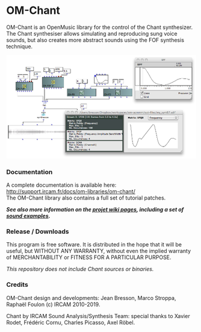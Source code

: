 # OM-Chant

OM-Chant is an OpenMusic library for the control of the Chant synthesizer. The Chant synthesiser allows simulating and reproducing sung voice sounds, but also creates more abstract sounds using the FOF synthesis technique.

<img src="docs/images/om-chant.png">

### Documentation

A complete documentation is available here: http://support.ircam.fr/docs/om-libraries/om-chant/   
The OM-Chant library also contains a full set of tutorial patches.

***See also more information on the [projet wiki pages](https://github.com/openmusic-project/OM-Chant/wiki/), including a set of [sound examples](https://github.com/openmusic-project/OM-Chant/wiki/Examples).***


### Release / Downloads

This program is free software. It is distributed in the hope that it will be useful, but WITHOUT ANY WARRANTY, without even the implied warranty of MERCHANTABILITY or FITNESS FOR A PARTICULAR PURPOSE. 

_This repository does not include Chant sources or binaries._


### Credits

OM-Chant design and developments: Jean Bresson, Marco Stroppa, Raphaël Foulon (c) IRCAM 2010-2019.

Chant by IRCAM Sound Analysis/Synthesis Team: special thanks to Xavier Rodet, Frédéric Cornu, Charles Picasso, Axel Röbel. 
